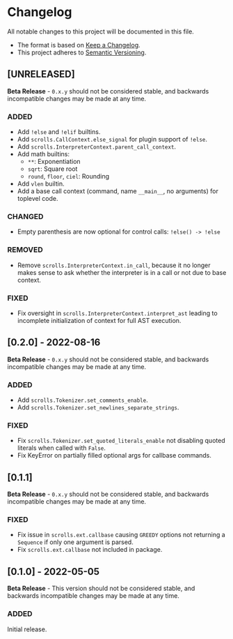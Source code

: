 # Changelog
All notable changes to this project will be documented in this file.

- The format is based on [Keep a Changelog](https://keepachangelog.com/en/1.0.0/).
- This project adheres to [Semantic Versioning](https://semver.org/spec/v2.0.0.html).

## [UNRELEASED]
**Beta Release** - `0.x.y` should not be considered stable, and backwards
incompatible changes may be made at any time.

### ADDED
- Add `!else` and `!elif` builtins.
- Add `scrolls.CallContext.else_signal` for plugin support of `!else`.
- Add `scrolls.InterpreterContext.parent_call_context`.
- Add math builtins:
  - `**`: Exponentiation
  - `sqrt`: Square root
  - `round`, `floor`, `ciel`: Rounding
- Add `vlen` builtin.
- Add a base call context (command, name `__main__`, no arguments) for toplevel code.

### CHANGED
- Empty parenthesis are now optional for control calls: `!else() -> !else`

### REMOVED
- Remove `scrolls.InterpreterContext.in_call`, because it no longer makes sense
  to ask whether the interpreter is in a call or not due to base context.

### FIXED
- Fix oversight in `scrolls.InterpreterContext.interpret_ast` leading to
  incomplete initialization of context for full AST execution.

## [0.2.0] - 2022-08-16
**Beta Release** - `0.x.y` should not be considered stable, and backwards
incompatible changes may be made at any time.

### ADDED
- Add `scrolls.Tokenizer.set_comments_enable`.
- Add `scrolls.Tokenizer.set_newlines_separate_strings`.

### FIXED
- Fix `scrolls.Tokenizer.set_quoted_literals_enable` not disabling
  quoted literals when called with `False`.
- Fix KeyError on partially filled optional args for callbase commands.

## [0.1.1]
**Beta Release** - `0.x.y` should not be considered stable, and backwards
incompatible changes may be made at any time.

### FIXED
- Fix issue in `scrolls.ext.callbase` causing `GREEDY` options not returning
  a `Sequence` if only one argument is parsed.
- Fix `scrolls.ext.callbase` not included in package.

## [0.1.0] - 2022-05-05
**Beta Release** - This version should not be considered stable, and backwards
incompatible changes may be made at any time.

### ADDED
Initial release.